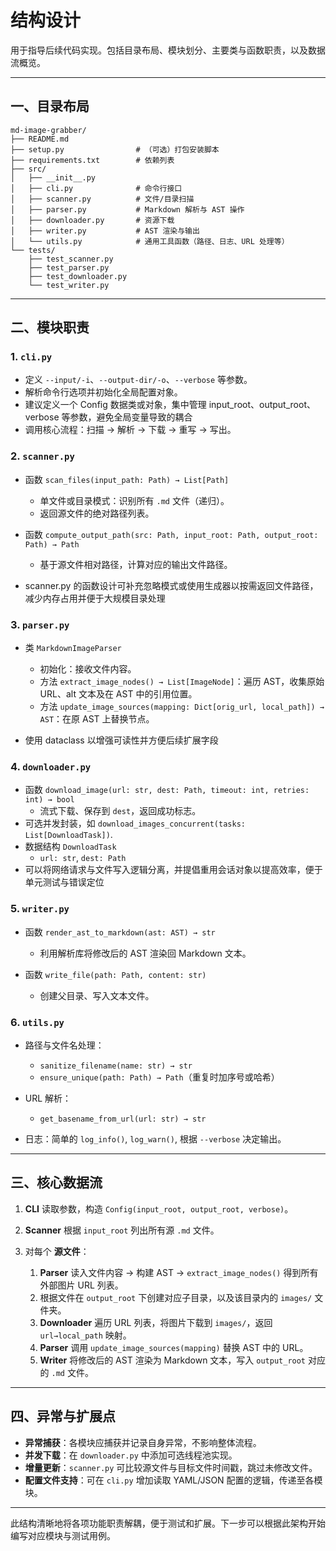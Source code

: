 # 结构设计

用于指导后续代码实现。包括目录布局、模块划分、主要类与函数职责，以及数据流概览。

---

## 一、目录布局

```text
md-image-grabber/
├── README.md
├── setup.py                # （可选）打包安装脚本
├── requirements.txt        # 依赖列表
├── src/
│   ├── __init__.py
│   ├── cli.py              # 命令行接口
│   ├── scanner.py          # 文件/目录扫描
│   ├── parser.py           # Markdown 解析与 AST 操作
│   ├── downloader.py       # 资源下载
│   ├── writer.py           # AST 渲染与输出
│   └── utils.py            # 通用工具函数（路径、日志、URL 处理等）
└── tests/
    ├── test_scanner.py
    ├── test_parser.py
    ├── test_downloader.py
    └── test_writer.py
```

---

## 二、模块职责

### 1. `cli.py`

* 定义 `--input/-i`、`--output-dir/-o`、`--verbose` 等参数。
* 解析命令行选项并初始化全局配置对象。
* 建议定义一个 Config 数据类或对象，集中管理 input_root、output_root、verbose 等参数，避免全局变量导致的耦合
* 调用核心流程：扫描 → 解析 → 下载 → 重写 → 写出。

### 2. `scanner.py`

* 函数 `scan_files(input_path: Path) → List[Path]`
  * 单文件或目录模式：识别所有 `.md` 文件（递归）。
  * 返回源文件的绝对路径列表。

* 函数 `compute_output_path(src: Path, input_root: Path, output_root: Path) → Path`
  * 基于源文件相对路径，计算对应的输出文件路径。

* scanner.py 的函数设计可补充忽略模式或使用生成器以按需返回文件路径，减少内存占用并便于大规模目录处理
  
### 3. `parser.py`

* 类 `MarkdownImageParser`

  * 初始化：接收文件内容。
  * 方法 `extract_image_nodes() → List[ImageNode]`：遍历 AST，收集原始 URL、alt 文本及在 AST 中的引用位置。
  * 方法 `update_image_sources(mapping: Dict[orig_url, local_path]) → AST`：在原 AST 上替换节点。

* 使用 dataclass 以增强可读性并方便后续扩展字段
<!--
* 数据结构 `ImageNode`（例如 `namedtuple`）
  * `url: str`, `alt: str`, `position: SourcePosition`
-->
  
### 4. `downloader.py`

* 函数 `download_image(url: str, dest: Path, timeout: int, retries: int) → bool`
  * 流式下载、保存到 `dest`，返回成功标志。
* 可选并发封装，如 `download_images_concurrent(tasks: List[DownloadTask])`.
* 数据结构 `DownloadTask`
  * `url: str`, `dest: Path`
* 可以将网络请求与文件写入逻辑分离，并提倡重用会话对象以提高效率，便于单元测试与错误定位

### 5. `writer.py`

* 函数 `render_ast_to_markdown(ast: AST) → str`

  * 利用解析库将修改后的 AST 渲染回 Markdown 文本。
* 函数 `write_file(path: Path, content: str)`

  * 创建父目录、写入文本文件。

### 6. `utils.py`

* 路径与文件名处理：

  * `sanitize_filename(name: str) → str`
  * `ensure_unique(path: Path) → Path`（重复时加序号或哈希）
* URL 解析：

  * `get_basename_from_url(url: str) → str`
* 日志：简单的 `log_info()`, `log_warn()`, 根据 `--verbose` 决定输出。

---

## 三、核心数据流

1. **CLI** 读取参数，构造 `Config(input_root, output_root, verbose)`。
2. **Scanner** 根据 `input_root` 列出所有源 `.md` 文件。
3. 对每个 **源文件**：

   1. **Parser** 读入文件内容 → 构建 AST → `extract_image_nodes()` 得到所有外部图片 URL 列表。
   2. 根据文件在 `output_root` 下创建对应子目录，以及该目录内的 `images/` 文件夹。
   3. **Downloader** 遍历 URL 列表，将图片下载到 `images/`，返回 `url→local_path` 映射。
   4. **Parser** 调用 `update_image_sources(mapping)` 替换 AST 中的 URL。
   5. **Writer** 将修改后的 AST 渲染为 Markdown 文本，写入 `output_root` 对应的 `.md` 文件。

---

## 四、异常与扩展点

* **异常捕获**：各模块应捕获并记录自身异常，不影响整体流程。
* **并发下载**：在 `downloader.py` 中添加可选线程池实现。
* **增量更新**：`scanner.py` 可比较源文件与目标文件时间戳，跳过未修改文件。
* **配置文件支持**：可在 `cli.py` 增加读取 YAML/JSON 配置的逻辑，传递至各模块。

---

此结构清晰地将各项功能职责解耦，便于测试和扩展。下一步可以根据此架构开始编写对应模块与测试用例。
